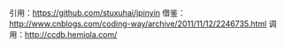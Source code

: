 引用：https://github.com/stuxuhai/jpinyin
借鉴：http://www.cnblogs.com/coding-way/archive/2011/11/12/2246735.html
调用：http://ccdb.hemiola.com/